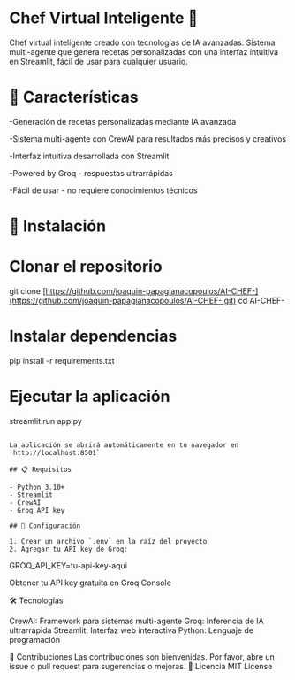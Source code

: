 # Chef Virtual Inteligente 🍳

Chef virtual inteligente creado con tecnologías de IA avanzadas. Sistema multi-agente que genera recetas personalizadas con una interfaz intuitiva en Streamlit, fácil de usar para cualquier usuario.

# 🌟 Características
-Generación de recetas personalizadas mediante IA avanzada

-Sistema multi-agente con CrewAI para resultados más precisos y creativos

-Interfaz intuitiva desarrollada con Streamlit

-Powered by Groq - respuestas ultrarrápidas

-Fácil de usar - no requiere conocimientos técnicos

# 🚀 Instalación
# Clonar el repositorio
git clone [https://github.com/joaquin-papagianacopoulos/AI-CHEF-](https://github.com/joaquin-papagianacopoulos/AI-CHEF-.git)
cd AI-CHEF-

# Instalar dependencias
pip install -r requirements.txt

# Ejecutar la aplicación
streamlit run app.py
```

La aplicación se abrirá automáticamente en tu navegador en `http://localhost:8501`

## 📋 Requisitos

- Python 3.10+
- Streamlit
- CrewAI
- Groq API key

## 🔧 Configuración

1. Crear un archivo `.env` en la raíz del proyecto
2. Agregar tu API key de Groq:
```
GROQ_API_KEY=tu-api-key-aqui

Obtener tu API key gratuita en Groq Console

🛠️ Tecnologías

CrewAI: Framework para sistemas multi-agente
Groq: Inferencia de IA ultrarrápida
Streamlit: Interfaz web interactiva
Python: Lenguaje de programación

🤝 Contribuciones
Las contribuciones son bienvenidas. Por favor, abre un issue o pull request para sugerencias o mejoras.
📄 Licencia
MIT License
